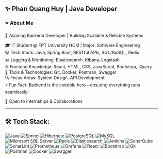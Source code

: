 ## ✨ Phan Quang Huy | Java Developer  

### ⭐ About Me  

🚀 Aspiring Backend Developer | Building Scalable & Reliable Systems  

🎓 IT Student @ FPT University HCM | Major: Software Engineering  
💻 Tech Stack: Java, Spring Boot, RESTful APIs, SQL/NoSQL, Redis  
📊 Logging & Monitoring: Elasticsearch, Kibana, Logstash  
🌐 Frontend Knowledge: React, HTML, CSS, JavaScript, Bootstrap, jQuery  
🧐 Tools & Technologies: Git, Docker, Postman, Swagger  
🔍 Focus Areas: System Design, API Development  
⚡ Fun Fact: Backend is the invisible hero—ensuring everything runs seamlessly!  

📨 Open to Internships & Collaborations


---

## 🛠 **Tech Stack:**
![Java](https://img.shields.io/badge/Java-%23ED8B00.svg?style=for-the-badge&logo=openjdk&logoColor=white)
![Spring](https://img.shields.io/badge/Spring-%236DB33F.svg?style=for-the-badge&logo=spring&logoColor=white)
![Hibernate](https://img.shields.io/badge/Hibernate-%234D4D4D.svg?style=for-the-badge&logo=hibernate&logoColor=white)
![PostgreSQL](https://img.shields.io/badge/PostgreSQL-%23316192.svg?style=for-the-badge&logo=postgresql&logoColor=white)
![MySQL](https://img.shields.io/badge/MySQL-%234479A1.svg?style=for-the-badge&logo=mysql&logoColor=white)
![Microsoft SQL Server](https://img.shields.io/badge/SQL%20Server-%23CC2927.svg?style=for-the-badge&logo=microsoft-sql-server&logoColor=white)
![Redis](https://img.shields.io/badge/Redis-%23DC382D.svg?style=for-the-badge&logo=redis&logoColor=white)
![Elasticsearch](https://img.shields.io/badge/Elasticsearch-%23005571.svg?style=for-the-badge&logo=elasticsearch&logoColor=white)
![Jenkins](https://img.shields.io/badge/Jenkins-%23D24939.svg?style=for-the-badge&logo=jenkins&logoColor=white)
![SonarQube](https://img.shields.io/badge/SonarQube-%23006699.svg?style=for-the-badge&logo=sonarqube&logoColor=white)
![SonarLint](https://img.shields.io/badge/SonarLint-%23006699.svg?style=for-the-badge&logo=sonarlint&logoColor=white)
![Prometheus](https://img.shields.io/badge/Prometheus-%23E6522C.svg?style=for-the-badge&logo=prometheus&logoColor=white)
![Grafana](https://img.shields.io/badge/Grafana-%23F46800.svg?style=for-the-badge&logo=grafana&logoColor=white)
![React](https://img.shields.io/badge/React-%2361DAFB.svg?style=for-the-badge&logo=react&logoColor=white)
![Bootstrap](https://img.shields.io/badge/Bootstrap-%23563D7C.svg?style=for-the-badge&logo=bootstrap&logoColor=white)
![Git](https://img.shields.io/badge/Git-%23F05033.svg?style=for-the-badge&logo=git&logoColor=white)
![Postman](https://img.shields.io/badge/Postman-%23FF6C37.svg?style=for-the-badge&logo=postman&logoColor=white)
![Docker](https://img.shields.io/badge/Docker-%230db7ed.svg?style=for-the-badge&logo=docker&logoColor=white)
![Swagger](https://img.shields.io/badge/Swagger-%2385EA2D.svg?style=for-the-badge&logo=swagger&logoColor=black)

